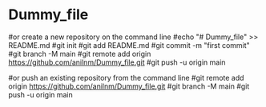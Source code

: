 # Dummy_file
#or create a new repository on the command line
#echo "# Dummy_file" >> README.md
#git init
#git add README.md
#git commit -m "first commit"
#git branch -M main
#git remote add origin https://github.com/anilnm/Dummy_file.git
#git push -u origin main

#or push an existing repository from the command line
#git remote add origin https://github.com/anilnm/Dummy_file.git
#git branch -M main
#git push -u origin main

